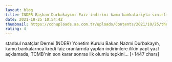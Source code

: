 ```yaml
--- 
layout: blog
title: İNDER Başkan Durbakayım: Faiz indirimi kamu bankalarıyla sınırlı kalmamalı
date: 2021-10-25 10:54:42
thumbnail: https://cdnuploads.aa.com.tr/uploads/Contents/2021/10/25/thumbs_b_c_74af18561ef9b5188cdfea4a3f47df72.jpg
rating: 4
---
```

stanbul naatçlar Dernei (NDER) Yönetim Kurulu Bakan Nazmi Durbakaym, kamu bankalarnca kredi faiz oranlarnda yaplan indirimlere ilikin yapt yazl açklamada, TCMB'nin son karar sonras ilk olumlu tepkini… [+1447 chars]